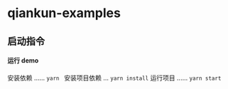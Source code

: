 # qiankun-examples

## 启动指令

#### 运行 demo

安装依赖 ...... `yarn `
安装项目依赖 ... `yarn install`
运行项目 ...... `yarn start`
